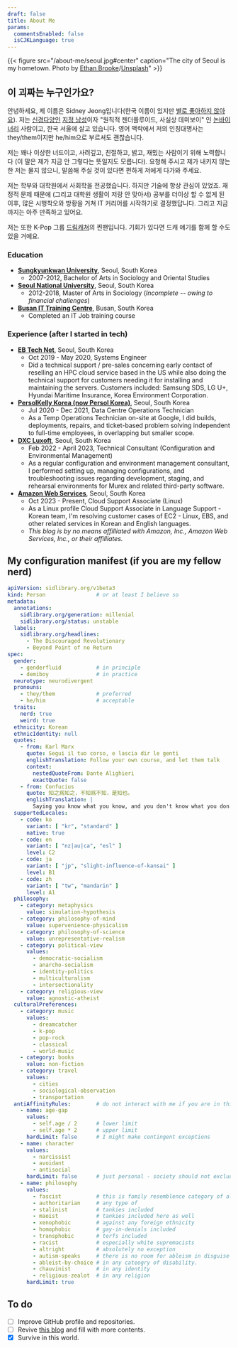 ```yaml
---
draft: false
title: About Me
params:
  commentsEnabled: false
  isCJKLanguage: true
---
```

{{< figure src="/about-me/seoul.jpg#center" caption="The city of Seoul is my hometown. Photo by [Ethan Brooke](https://unsplash.com/@seoulinspired)/[Unsplash](https://unsplash.com)" >}}

## 이 괴짜는 누구인가요?

안녕하세요, 제 이름은 Sidney Jeong입니다(한국 이름이 있지만 [별로 좋아하지 않아요](https://en.wikipedia.org/wiki/Deadnaming)). 저는 [신경다양인](https://en.wikipedia.org/wiki/Neurodiversity) [지정 남성](https://en.wikipedia.org/wiki/Sex_assignment)이자 "원칙적 젠더플루이드, 사실상 데미보이" 인 [논바이너리](https://en.wikipedia.org/wiki/Non-binary_gender) 사람이고, 한국 서울에 살고 있습니다. 영어 맥락에서 저의 인칭대명사는 they/them이지만 he/him으로 부르셔도 괜찮습니다.

저는 꽤나 이상한 너드이고, 사려깊고, 친절하고, 밝고, 재밌는 사람이기 위해 노력합니다 (이 말은 제가 지금 안 그렇다는 뜻일지도 모릅니다). 요청해 주시고 제가 내키지 않는 한 저는 물지 않으니, 말씀해 주실 것이 있다면 편하게 저에게 다가와 주세요.

저는 학부와 대학원에서 사회학을 전공했습니다. 하지만 기술에 항상 관심이 있었죠. 재정적 문제 때문에 (그리고 대학원 생활이 저랑 안 맞아서) 공부를 더이상 할 수 없게 된 이후, 많은 시행착오와 방황을 거쳐 IT 커리어를 시작하기로 결정했답니다. 그리고 지금까지는 아주 만족하고 있어요.

저는 또한 K-Pop 그룹 [드림캐쳐](https://en.wikipedia.org/wiki/Dreamcatcher_(group))의 찐팬입니다. 기회가 있다면 드캐 얘기를 함께 할 수도 있을 거예요.

### Education

* [**Sungkyunkwan University**](https://www.skku.edu/eng/), Seoul, South Korea
  * 2007-2012, Bachelor of Arts in Sociology and Oriental Studies
* [**Seoul National University**](https://en.snu.ac.kr/), Seoul, South Korea
  * 2012-2018, Master of Arts in Sociology (_Incomplete -- owing to financial challenges_)
* [**Busan IT Training Centre**](https://www.busanit.ac.kr/), Busan, South Korea
  * Completed an IT Job training course

### Experience (after I started in tech)

* [**EB Tech Net**](http://ebtechnet.co.kr/), Seoul, South Korea
  * Oct 2019 - May 2020, Systems Engineer
  * Did a technical support / pre-sales concerning early contact of reselling an HPC cloud service based in the US while also doing the technical support for customers needing it for installing and maintaining the servers. Customers included: Samsung SDS, LG U+, Hyundai Maritime Insurance, Korea Environment Corporation.
* [**PersolKelly Korea (now Persol Korea)**](https://www.persolkr.com/), Seoul, South Korea
  * Jul 2020 - Dec 2021, Data Centre Operations Technician
  * As a Temp Operations Technician on-site at Google, I did builds, deployments, repairs, and ticket-based problem solving independent to full-time employees, in overlapping but smaller scope.
* [**DXC Luxoft**](https://www.luxoft.com/), Seoul, South Korea
  * Feb 2022 - April 2023, Technical Consultant (Configuration and Environmental Management)
  * As a regular configuration and environment management consultant, I performed setting up, managing configurations, and troubleshooting issues regarding development, staging, and rehearsal environments for Murex and related third-party software.
* [**Amazon Web Services**](https://aws.amazon.com/), Seoul, South Korea
  * Oct 2023 - Present, Cloud Support Associate (Linux)
  * As a Linux profile Cloud Support Associate in Language Support - Korean team, I'm resolving customer cases of EC2 - Linux, EBS, and other related services in Korean and English languages.
  * _This blog is by no means affilliated with Amazon, Inc., Amazon Web Services, Inc., or their affilliates._

## My configuration manifest (if you are my fellow nerd)

```yaml {linenos=false}
apiVersion: sidlibrary.org/v1beta3
kind: Person                # or at least I believe so
metadata:
  annotations:
    sidlibrary.org/generation: millenial
    sidlibrary.org/status: unstable
  labels:
    sidlibrary.org/headlines:
      - The Discouraged Revolutionary
      - Beyond Point of no Return
spec:
  gender:
    - genderfluid           # in principle
    - demiboy               # in practice
  neurotype: neurodivergent
  pronouns:
    - they/them             # preferred
    - he/him                # acceptable
  traits:
    nerd: true
    weird: true
  ethnicity: Korean
  ethnicIdentity: null
  quotes:
    - from: Karl Marx
      quote: Segui il tuo corso, e lascia dir le genti
      englishTranslation: Follow your own course, and let them talk
      context:
        nestedQuoteFrom: Dante Alighieri
        exactQuote: false
    - from: Confucius
      quote: 知之爲知之，不知爲不知，是知也。
      englishTranslation: |
        Saying you know what you know, and you don't know what you don't know, is the knowledge.
  supportedLocales:
    - code: ko
      variant: [ "kr", "standard" ]
      native: true
    - code: en
      variant: [ "nz|au|ca", "esl" ]
      level: C2
    - code: ja
      variant: [ "jp", "slight-influence-of-kansai" ]
      level: B1
    - code: zh
      variant: [ "tw", "mandarin" ]
      level: A1
  philosophy:
    - category: metaphysics
      value: simulation-hypothesis
    - category: philosophy-of-mind
      value: supervenience-physicalism
    - category: philosophy-of-science
      value: unrepresentative-realism
    - category: political-view
      values:
        - democratic-socialism
        - anarcho-socialism
        - identity-politics
        - multiculturalism
        - intersectionality
    - category: religious-view
      value: agnostic-atheist
  culturalPreferences:
    - category: music
      values:
        - dreamcatcher
        - k-pop
        - pop-rock
        - classical
        - world-music
    - category: books
      value: non-fiction
    - category: travel
      values:
        - cities
        - sociological-observation
        - transportation
  antiAffinityRules:        # do not interact with me if you are in this category
    - name: age-gap
      values:
        - self.age / 2      # lower limit
        - self.age * 2      # upper limit
      hardLimit: false      # I might make contingent exceptions
    - name: character
      values:
        - narcissist
        - avoidant
        - antisocial
      hardLimit: false      # just personal - society should not exclude them
    - name: philosophy
      values:
        - fascist           # this is family resemblence category of all below
        - authoritarian     # any type of
        - stalinist         # tankies included
        - maoist            # tankies included here as well
        - xenophobic        # against any foreign ethnicity
        - homophobic        # gay-in-denials included
        - transphobic       # terfs included
        - racist            # especially white supremacists
        - altright          # absolutely no exception
        - autism-speaks     # there is no room for ableism in disguise here
        - ableist-by-choice # in any cateogry of disability.
        - chauvinist        # in any identity
        - religious-zealot  # in any religion
      hardLimit: true
```

## To do

* [ ] Improve GitHub profile and repositories.
* [ ] Revive [this blog](/) and fill with more contents.
* [x] Survive in this world.
